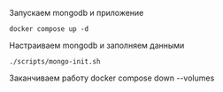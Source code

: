 Запускаем mongodb и приложение

```shell
docker compose up -d
```

Настраиваем mongodb и заполняем данными

```shell
./scripts/mongo-init.sh
```

Заканчиваем работу
docker compose down --volumes